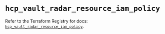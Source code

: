 # `hcp_vault_radar_resource_iam_policy`

Refer to the Terraform Registry for docs: [`hcp_vault_radar_resource_iam_policy`](https://registry.terraform.io/providers/hashicorp/hcp/0.109.0/docs/resources/vault_radar_resource_iam_policy).
